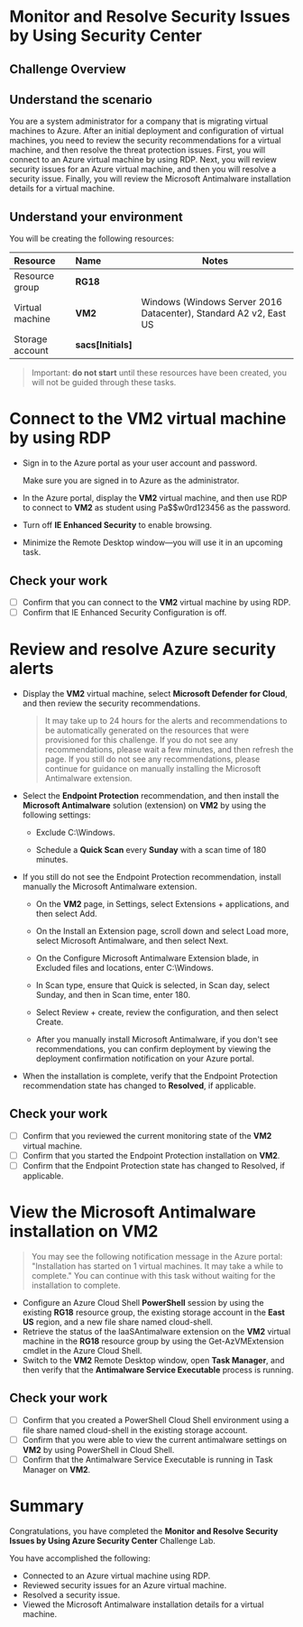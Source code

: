 # Monitor and Resolve Security Issues by Using Security Center

## Challenge Overview

## Understand the scenario

You are a system administrator for a company that is migrating virtual machines to Azure. After an initial deployment and configuration of virtual machines, you need to review the security recommendations for a virtual machine, and then resolve the threat protection issues. First, you will connect to an Azure virtual machine by using RDP. Next, you will review security issues for an Azure virtual machine, and then you will resolve a security issue. Finally, you will review the Microsoft Antimalware installation details for a virtual machine.

## Understand your environment

You will be creating the following resources:

| Resource        | Name               | Notes                                                        |
| :-------------- | :----------------- | ------------------------------------------------------------ |
| Resource group  | **RG18**           |                                                              |
| Virtual machine | **VM2**            | Windows (Windows Server 2016 Datacenter), Standard A2 v2, East US |
| Storage account | **sacs[Initials]** |                                                              |

> Important: **do not start** until these resources have been created, you will not be guided through these tasks. 

# Connect to the VM2 virtual machine by using RDP

- Sign in to the Azure portal as your user account and password.

  Make sure you are signed in to Azure as the administrator.

- In the Azure portal, display the **VM2** virtual machine, and then use RDP to connect to **VM2** as student using Pa$$w0rd123456 as the password.
- Turn off **IE Enhanced Security** to enable browsing.
- Minimize the Remote Desktop window—you will use it in an upcoming task.

## Check your work

- [ ] Confirm that you can connect to the **VM2** virtual machine by using RDP.
- [ ] Confirm that IE Enhanced Security Configuration is off.

# Review and resolve Azure security alerts

- Display the **VM2** virtual machine, select **Microsoft Defender for Cloud**, and then review the security recommendations.

  >It may take up to 24 hours for the alerts and recommendations to be automatically generated on the resources that were provisioned for this challenge. If you do not see any recommendations, please wait a few minutes, and then refresh the page. If you still do not see any recommendations, please continue for guidance on manually installing the Microsoft Antimalware extension.

- Select the **Endpoint Protection** recommendation, and then install the **Microsoft Antimalware** solution (extension) on **VM2** by using the following settings:

  - Exclude C:\Windows.

  - Schedule a **Quick Scan** every **Sunday** with a scan time of 180 minutes.

- If you still do not see the Endpoint Protection recommendation, install manually the Microsoft Antimalware extension.

  - On the **VM2** page, in Settings, select Extensions + applications, and then select Add.
  - On the Install an Extension page, scroll down and select Load more, select Microsoft Antimalware, and then select Next.

  - On the Configure Microsoft Antimalware Extension blade, in Excluded files and locations, enter C:\Windows.

  - In Scan type, ensure that Quick is selected, in Scan day, select Sunday, and then in Scan time, enter 180.

  - Select Review + create, review the configuration, and then select Create.

  - After you manually install Microsoft Antimalware, if you don't see recommendations, you can confirm deployment by viewing the deployment confirmation notification on your Azure portal.

- When the installation is complete, verify that the Endpoint Protection recommendation state has changed to **Resolved**, if applicable.

## Check your work

- [ ] Confirm that you reviewed the current monitoring state of the **VM2** virtual machine.
- [ ] Confirm that you started the Endpoint Protection installation on **VM2**.
- [ ] Confirm that the Endpoint Protection state has changed to Resolved, if applicable.

# View the Microsoft Antimalware installation on VM2

> You may see the following notification message in the Azure portal: "Installation has started on 1 virtual machines. It may take a while to complete." You can continue with this task without waiting for the installation to complete.

- Configure an Azure Cloud Shell **PowerShell** session by using the existing **RG18** resource group, the existing storage account in the **East US** region, and a new file share named cloud-shell.
- Retrieve the status of the IaaSAntimalware extension on the **VM2** virtual machine in the **RG18** resource group by using the Get-AzVMExtension cmdlet in the Azure Cloud Shell.
- Switch to the **VM2** Remote Desktop window, open **Task Manager**, and then verify that the **Antimalware Service Executable** process is running.

## Check your work

- [ ] Confirm that you created a PowerShell Cloud Shell environment using a file share named cloud-shell in the existing storage account.
- [ ] Confirm that you were able to view the current antimalware settings on **VM2** by using PowerShell in Cloud Shell.
- [ ] Confirm that the Antimalware Service Executable is running in Task Manager on **VM2**.

# Summary

Congratulations, you have completed the **Monitor and Resolve Security Issues by Using Azure Security Center** Challenge Lab.

You have accomplished the following:

- Connected to an Azure virtual machine using RDP.
- Reviewed security issues for an Azure virtual machine.
- Resolved a security issue.
- Viewed the Microsoft Antimalware installation details for a virtual machine.